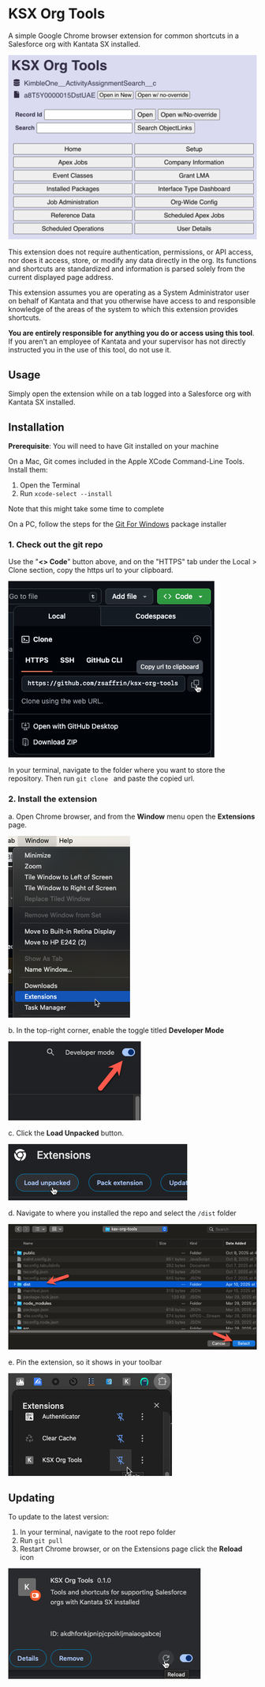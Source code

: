 # KSX Org Tools

A simple Google Chrome browser extension for common shortcuts in a Salesforce org with Kantata SX installed.

![KSX Org Tools Screenshot](public/ksxorgtools.png)

This extension does not require authentication, permissions, or API access, nor does it access, store, or modify any data directly in the org. Its functions and shortcuts are standardized and information is parsed solely from the current displayed page address.

This extension assumes you are operating as a System Administrator user on behalf of Kantata and that you otherwise have access to and responsible knowledge of the areas of the system to which this extension provides shortcuts.

**You are entirely responsible for anything you do or access using this tool**. If you aren't an employee of Kantata and your supervisor has not directly instructed you in the use of this tool, do not use it.

## Usage

Simply open the extension while on a tab logged into a Salesforce org with Kantata SX installed.

## Installation

**Prerequisite**: You will need to have Git installed on your machine

On a Mac, Git comes included in the Apple XCode Command-Line Tools. Install them:

1. Open the Terminal
2. Run `xcode-select --install`

Note that this might take some time to complete

On a PC, follow the steps for the [Git For Windows](https://gitforwindows.org/) package installer

### 1. Check out the git repo

Use the "**<> Code**" button above, and on the "HTTPS" tab under the Local > Clone section, copy the https url to your clipboard.

![Copy repo url](public/copyrepo.png)

In your terminal, navigate to the folder where you want to store the repository. Then run `git clone ` and paste the copied url.

### 2. Install the extension

a. Open Chrome browser, and from the **Window** menu open the **Extensions** page.

![Extensions menu](public/extensionsmenu.png)

b. In the top-right corner, enable the toggle titled **Developer Mode**

![Developer mode](public/developermode.png)

c. Click the **Load Unpacked** button.

![Load Unpacked](public/loadunpacked.png)

d. Navigate to where you installed the repo and select the `/dist` folder

![Select dist folder](public/selectdist.png)

e. Pin the extension, so it shows in your toolbar

![Pin extension](public/pinextension.png)

## Updating

To update to the latest version:

1. In your terminal, navigate to the root repo folder
2. Run `git pull`
3. Restart Chrome browser, or on the Extensions page click the **Reload** icon

![Reload extension](public/reloadextension.png)
